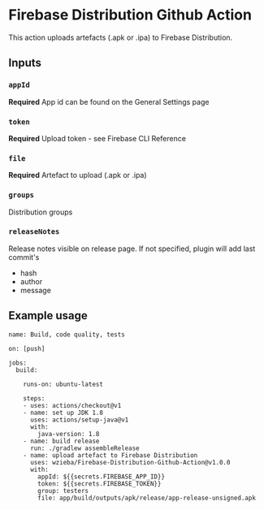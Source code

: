 # Firebase Distribution Github Action

This action uploads artefacts (.apk or .ipa) to Firebase Distribution.

## Inputs

### `appId`

**Required** App id can be found on the General Settings page

### `token`

**Required** Upload token - see Firebase CLI Reference

### `file`

**Required** Artefact to upload (.apk or .ipa)

### `groups`

Distribution groups

### `releaseNotes`

Release notes visible on release page. If not specified, plugin will add last commit's
 - hash
 - author
 - message



## Example usage

```
name: Build, code quality, tests 

on: [push]

jobs:
  build:

    runs-on: ubuntu-latest

    steps:
    - uses: actions/checkout@v1
    - name: set up JDK 1.8
      uses: actions/setup-java@v1
      with:
        java-version: 1.8
    - name: build release 
      run: ./gradlew assembleRelease
    - name: upload artefact to Firebase Distribution
      uses: wzieba/Firebase-Distribution-Github-Action@v1.0.0
      with:
        appId: ${{secrets.FIREBASE_APP_ID}}
        token: ${{secrets.FIREBASE_TOKEN}}
        group: testers
        file: app/build/outputs/apk/release/app-release-unsigned.apk
```
